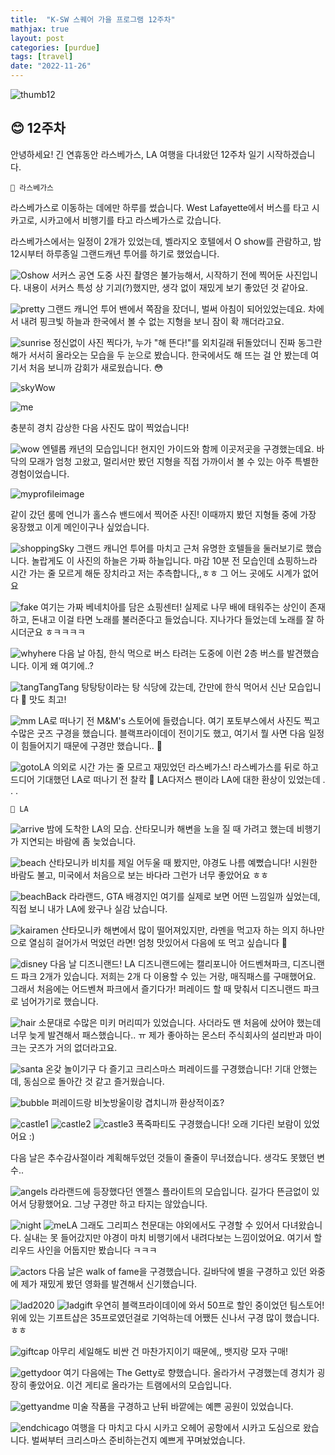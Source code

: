 ```yaml
---
title:  "K-SW 스퀘어 가을 프로그램 12주차"
mathjax: true
layout: post
categories: [purdue]
tags: [travel]
date: "2022-11-26"
---
```


![thumb12](/assets/photos/twelve/thumb12.jpg)



## 😊 12주차

안녕하세요! 긴 연휴동안 라스베가스, LA 여행을 다녀왔던 12주차 일기 시작하겠습니다.

`🚐 라스베가스`

라스베가스로 이동하는 데에만 하루를 썼습니다. West Lafayette에서 버스를 타고 시카고로, 시카고에서 비행기를 타고 라스베가스로 갔습니다.

라스베가스에서는 일정이 2개가 있었는데, 벨라지오 호텔에서 O show를 관람하고, 밤 12시부터 하루종일 그랜드캐년 투어를 하기로 했었습니다.

![Oshow](/assets/photos/twelve/Oshow.jpg)
서커스 공연 도중 사진 촬영은 불가능해서, 시작하기 전에 찍어둔 사진입니다. 내용이 서커스 특성 상 기괴(?)했지만, 생각 없이 재밌게 보기 좋았던 것 같아요.

![pretty](/assets/photos/twelve/pretty.jpg)
그랜드 캐니언 투어 밴에서 쪽잠을 잤더니, 벌써 아침이 되어있었는데요. 차에서 내려 핑크빛 하늘과 한국에서 볼 수 없는 지형을 보니 잠이 확 깨더라고요.

![sunrise](/assets/photos/twelve/sunrise.jpg)
정신없이 사진 찍다가, 누가 "해 뜬다!"를 외치길래 뒤돌았더니 진짜 동그란 해가 서서히 올라오는 모습을 두 눈으로 봤습니다. 한국에서도 해 뜨는 걸 안 봤는데 여기서 처음 보니까 감회가 새로웠습니다. 😳

![skyWow](/assets/photos/twelve/skyWow.jpg)

![me](/assets/photos/twelve/me.jpg)

충분히 경치 감상한 다음 사진도 많이 찍었습니다!

![wow](/assets/photos/twelve/wow.jpg)
엔텔롭 캐년의 모습입니다! 현지인 가이드와 함께 이곳저곳을 구경했는데요. 바닥의 모래가 엄청 고왔고, 멀리서만 봤던 지형을 직접 가까이서 볼 수 있는 아주 특별한 경험이었습니다.

![myprofileimage](/assets/photos/twelve/myprofileimage.jpg)

같이 갔던 룸메 언니가 홀스슈 밴드에서 찍어준 사진! 이때까지 봤던 지형들 중에 가장 웅장했고 이게 메인이구나 싶었습니다.

![shoppingSky](/assets/photos/twelve/shoppingSky.jpg)
그랜드 캐니언 투어를 마치고 근처 유명한 호텔들을 둘러보기로 했습니다. 놀랍게도 이 사진의 하늘은 가짜 하늘입니다. 마감 10분 전 모습인데 쇼핑하느라 시간 가는 줄 모르게 해둔 장치라고 저는 추측합니다,,ㅎㅎ 그 어느 곳에도 시계가 없어요

![fake](/assets/photos/twelve/fake.jpg)
여기는 가짜 베네치아를 담은 쇼핑센터! 실제로 나무 배에 태워주는 상인이 존재하고, 돈내고 이걸 타면 노래를 불러준다고 들었습니다. 지나가다 들었는데 노래를 잘 하시더군요 ㅎㅋㅋㅋㅋ

![whyhere](/assets/photos/twelve/whyhere.jpg)
다음 날 아침, 한식 먹으로 버스 타려는 도중에 이런 2층 버스를 발견했습니다. 이게 왜 여기에..?

![tangTangTang](/assets/photos/twelve/tangTangTang.jpg)
탕탕탕이라는 탕 식당에 갔는데, 간만에 한식 먹어서 신난 모습입니다 💃 맛도 최고!

![mm](/assets/photos/twelve/mm.jpg)
LA로 떠나기 전 M&M's 스토어에 들렸습니다. 여기 포토부스에서 사진도 찍고 수많은 굿즈 구경을 했습니다. 블랙프라이데이 전이기도 했고, 여기서 뭘 사면 다음 일정이 힘들어지기 때문에 구경만 했습니다.. 🤨

![gotoLA](/assets/photos/twelve/gotoLA.jpg)
의외로 시간 가는 줄 모르고 재밌었던 라스베가스! 라스베가스를 뒤로 하고 드디어 기대했던 LA로 떠나기 전 찰칵 📸 LA다저스 팬이라 LA에 대한 환상이 있었는데 . . . 

`🚌 LA`

![arrive](/assets/photos/twelve/arrive.jpg)
밤에 도착한 LA의 모습. 산타모니카 해변을 노을 질 때 가려고 했는데 비행기가 지연되는 바람에 좀 늦었습니다.

![beach](/assets/photos/twelve/beach.jpg)
산타모니카 비치를 제일 어두울 때 봤지만, 야경도 나름 예뻤습니다! 시원한 바람도 불고, 미국에서 처음으로 보는 바다라 그런가 너무 좋았어요 ㅎㅎ

![beachBack](/assets/photos/twelve/beachBack.jpg)
라라랜드, GTA 배경지인 여기를 실제로 보면 어떤 느낌일까 싶었는데, 직접 보니 내가 LA에 왔구나 실감 났습니다.

![kairamen](/assets/photos/twelve/kairamen.jpg)
산타모니카 해변에서 많이 떨어져있지만, 라멘을 먹고자 하는 의지 하나만으로 열심히 걸어가서 먹었던 라면! 엄청 맛있어서 다음에 또 먹고 싶습니다 🥺

![disney](/assets/photos/twelve/disney.jpg)
다음 날 디즈니랜드! LA 디즈니랜드에는 캘리포니아 어드벤쳐파크, 디즈니랜드 파크 2개가 있습니다. 저희는 2개 다 이용할 수 있는 거랑, 매직패스를 구매했어요. 그래서 처음에는 어드벤쳐 파크에서 즐기다가! 퍼레이드 할 때 맞춰서 디즈니랜드 파크로 넘어가기로 했습니다.

![hair](/assets/photos/twelve/hair.jpg)
소문대로 수많은 미키 머리띠가 있었습니다. 사더라도 맨 처음에 샀어야 했는데 너무 늦게 발견해서 패스했습니다.. ㅠ 제가 좋아하는 몬스터 주식회사의 설리반과 마이크는 굿즈가 거의 없더라고요.

![santa](/assets/photos/twelve/santa.jpg)
온갖 놀이기구 다 즐기고 크리스마스 퍼레이드를 구경했습니다! 기대 안했는데, 동심으로 돌아간 것 같고 즐거웠습니다.

![bubble](/assets/photos/twelve/bubble.jpg)
퍼레이드랑 비눗방울이랑 겹치니까 환상적이죠?

![castle1](/assets/photos/twelve/castle1.jpg)
![castle2](/assets/photos/twelve/castle2.jpg)
![castle3](/assets/photos/twelve/castle3.jpg)
폭죽파티도 구경했습니다! 오래 기다린 보람이 있었어요 :)

다음 날은 추수감사절이라 계획해두었던 것들이 줄줄이 무너졌습니다. 생각도 못했던 변수..

![angels](/assets/photos/twelve/angels.jpg)
라라랜드에 등장했다던 엔젤스 플라이트의 모습입니다. 길가다 뜬금없이 있어서 당황했어요. 그냥 구경만 하고 타지는 않았습니다.

![night](/assets/photos/twelve/night.jpg)
![meLA](/assets/photos/twelve/meLA.jpg)
그래도 그리피스 천문대는 야외에서도 구경할 수 있어서 다녀왔습니다. 실내는 못 들어갔지만 야경이 마치 비행기에서 내려다보는 느낌이었어요. 여기서 할리우드 사인을 어둡지만 봤습니다 ㅋㅋㅋ 

![actors](/assets/photos/twelve/actors.jpg)
다음 날은 walk of fame을 구경했습니다. 길바닥에 별을 구경하고 있던 와중에 제가 재밌게 봤던 영화를 발견해서 신기했습니다.

![lad2020](/assets/photos/twelve/lad2020.jpg)
![ladgift](/assets/photos/twelve/ladgift.jpg)
우연히 블랙프라이데이에 와서 50프로 할인 중이었던 팀스토어! 위에 있는 기프트샵은 35프로였던걸로 기억하는데 어쨌든 신나서 구경 많이 했습니다. ㅎㅎ

![giftcap](/assets/photos/twelve/giftcap.jpg)
아무리 세일해도 비싼 건 마찬가지이기 때문에,, 뱃지랑 모자 구매!

![gettydoor](/assets/photos/twelve/gettydoor.jpg)
여기 다음에는 The Getty로 향했습니다. 올라가서 구경했는데 경치가 굉장히 좋았어요. 이건 게티로 올라가는 트램에서의 모습입니다.

![gettyandme](/assets/photos/twelve/gettyandme.jpg)
미술 작품을 구경하고 난뒤 바깥에는 예쁜 공원이 있었습니다.

![endchicago](/assets/photos/twelve/endchicago.jpg)
여행을 다 마치고 다시 시카고 오헤어 공항에서 시카고 도심으로 왔습니다. 벌써부터 크리스마스 준비하는건지 예쁘게 꾸며놨었습니다.